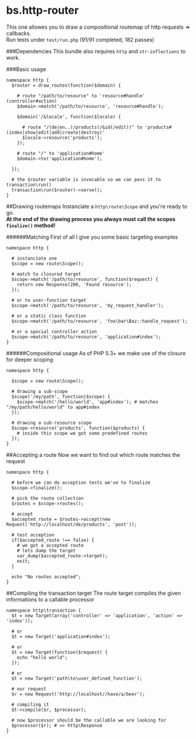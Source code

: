 bs.http-router
==============

This one allowes you to draw a compositional routemap of http requests => callbacks.  
Run tests under `test/run.php` (91/91 completed, 182 passes)

###Dependencies
This bundle also requires `http` and `str-inflections` to work.

###Basic usage

    namespace http {
      $router = draw_routes(function($domain) {
      
        # route "/path/to/resource" to 'resource#handle' (controller#action)
        $domain->match('/path/to/resource', 'resource#handle');
        
        $domain('/&locale', function($locale) {
        
          # route "/(de|en..)/products(/&id(/edit))" to 'products#(index|show|edit|add|create|destroy)'
          $locale->resource('products');
        });
        
        # route "/" to 'application#home'
        $domain->to('application#home');
        
      });
      
      # the $router variable is invocable so we can pass it to transaction\run()
      transaction\run($router)->serve();
    }

##Drawing routemaps
Instanciate a `http\route\Scope` and you're ready to go.  
**At the end of the drawing process you always must call the scopes `finalize()` method!**

######Matching 
First of all I give you some basic targeting examples
    
    namespace http {
      
      # instanciate one
      $scope = new route\Scope();
      
      # match to closured target  
      $scope->match('/path/to/resource', function($request) {
        return new Response(200, 'Found resource');
      });
      
      # or to user-function target
      $scope->match('/path/to/resource', 'my_request_handler');
      
      # or a static class function
      $scope->match('/path/to/resource', 'foo\bar\Baz::handle_request');
      
      # or a special controller action
      $scope->match('/path/to/resource', 'application#index');
    }
    
######Compositional usage
As of PHP 5.3+ we make use of the closure for deeper scoping

    namespace http {
      
      $scope = new route\Scope();
      
      # drawing a sub-scope
      $scope('/my/path', function($scope) {
        $scope->match('/hello/world', 'app#index'); # matches "/my/path/hello/world" to app#index
      });
      
      # drawing a sub-resource scope
      $scope->resource('products', function($products) {
        # inside this scope we got some predefined routes
      });
    }
    
##Accepting a route
Now we want to find out which route matches the request

    namespace http {
      
      # before we can do acception tests we've to finalize
      $scope->finalize();
      
      # pick the route collection
      $routes = $scope->routes();
      
      # accept
      $accepted_route = $routes->accept(new Request('http://localhost/de/products', 'post'));
      
      # test acception
      if($accepted_route !== false) {
        # we got a accepted route
        # lets dump the target
        var_dump($accepted_route->target);
        exit;
      }
      
      echo "No routes accepted";
    }
    
##Compiling the transaction target
The route target compiles the given informations to a callable processor

    namespace http\transaction {
      $t = new Target(array('controller' => 'application', 'action' => 'index'));
      
      # or
      $t = new Target('application#index');
      
      # or
      $t = new Target(function($request) {
        echo "hello world";
      });
      
      # or
      $t = new Target('path\to\user_defined_function');
      
      # our request
      $r = new Request('http://localhost//have/a/beer');
      
      # compiling it
      $t->compile($r, $processor);
      
      # now $processor should be the callable we are looking for
      $processor($r); # => http\Response
    }